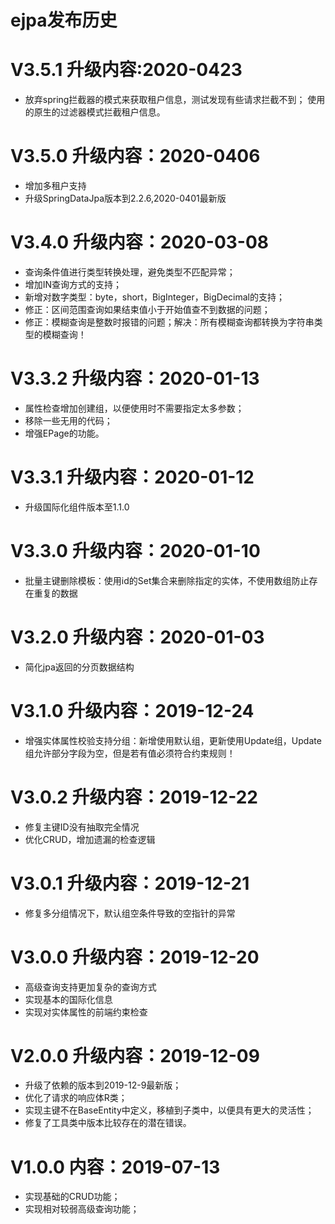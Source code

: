 # ejpa发布历史

# V3.5.1 升级内容:2020-0423
- 放弃spring拦截器的模式来获取租户信息，测试发现有些请求拦截不到；
  使用的原生的过滤器模式拦截租户信息。

# V3.5.0 升级内容：2020-0406
- 增加多租户支持
- 升级SpringDataJpa版本到2.2.6,2020-0401最新版

# V3.4.0 升级内容：2020-03-08
- 查询条件值进行类型转换处理，避免类型不匹配异常；
- 增加IN查询方式的支持；
- 新增对数字类型：byte，short，BigInteger，BigDecimal的支持；
- 修正：区间范围查询如果结束值小于开始值查不到数据的问题；
- 修正：模糊查询是整数时报错的问题；解决：所有模糊查询都转换为字符串类型的模糊查询！

# V3.3.2 升级内容：2020-01-13
- 属性检查增加创建组，以便使用时不需要指定太多参数；
- 移除一些无用的代码；
- 增强EPage的功能。

# V3.3.1 升级内容：2020-01-12
- 升级国际化组件版本至1.1.0

# V3.3.0 升级内容：2020-01-10
- 批量主键删除模板：使用id的Set集合来删除指定的实体，不使用数组防止存在重复的数据

# V3.2.0 升级内容：2020-01-03
- 简化jpa返回的分页数据结构

# V3.1.0 升级内容：2019-12-24
- 增强实体属性校验支持分组：新增使用默认组，更新使用Update组，Update组允许部分字段为空，但是若有值必须符合约束规则！

# V3.0.2 升级内容：2019-12-22
- 修复主键ID没有抽取完全情况
- 优化CRUD，增加遗漏的检查逻辑

# V3.0.1 升级内容：2019-12-21
- 修复多分组情况下，默认组空条件导致的空指针的异常

# V3.0.0 升级内容：2019-12-20
- 高级查询支持更加复杂的查询方式
- 实现基本的国际化信息
- 实现对实体属性的前端约束检查

# V2.0.0 升级内容：2019-12-09
- 升级了依赖的版本到2019-12-9最新版；
- 优化了请求的响应体R类；
- 实现主键不在BaseEntity中定义，移植到子类中，以便具有更大的灵活性；
- 修复了工具类中版本比较存在的潜在错误。

# V1.0.0 内容：2019-07-13
- 实现基础的CRUD功能；
- 实现相对较弱高级查询功能；
